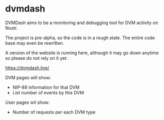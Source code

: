 # dvmdash

DVMDash aims to be a monitoring and debugging tool for DVM activity on Nostr. 

The project is pre-alpha, so the code is in a rough state. The entire code base may even be rewritten.

A version of the website is running here, although it may go down anytime so please do not rely on it yet:

https://dvmdash.live/


DVM pages will show:
- NIP-89 information for that DVM
- List number of events by this DVM

User pages wil show:
- Number of requests per each DVM type
